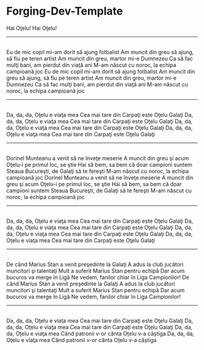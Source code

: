 # Forging-Dev-Template


Hai Oţelu!
Hai Oţelu!
<hr/>
<br/>
Eu de mic copil mi-am dorit să ajung fotbalist
Am muncit din greu să ajung, să fiu pe teren artist
Am muncit din greu, martor mi-e Dumnezeu
Ca să fac mulţi bani, am pierdut din viaţă ani
M-am născut cu noroc, la echipa campioană joc
Eu de mic copil mi-am dorit să ajung fotbalist
Am muncit din greu să ajung, să fiu pe teren artist
Am muncit din greu, martor mi-e Dumnezeu
Ca să fac mulţi bani, am pierdut din viaţă ani
M-am născut cu noroc, la echipa campioană joc
<hr/>
<br/>
Da, da, da, Oţelu e viaţa mea
Cea mai tare din Carpaţi este Oţelu Galaţi
Da, da, da, Oţelu e viaţa mea
Cea mai tare din Carpaţi este Oţelu Galaţi
Da, da, da, Oţelu e viaţa mеa
Cea mai tare din Carpaţi estе Oţelu Galaţi
Da, da, da, Oţelu e viaţa mea
Cea mai tare din Carpaţi este Oţelu Galaţi
<hr/>
<br/>
Dorinel Munteanu a venit să ne înveţe meserie
A muncit din greu şi acum Oţelu-i pe primul loc, se ştie
Hai să bem, sa bem că doar campioni suntem
Steaua Bucureşti, de Galaţi să te fereşti
M-am născut cu noroc, la echipa campioană joc
Dorinel Munteanu a venit să ne înveţe meserie
A muncit din greu şi acum Oţelu-i pe primul loc, se ştie
Hai să bem, sa bem că doar campioni suntem
Steaua Bucureşti, de Galaţi să te fereşti
M-am născut cu noroc, la echipa campioană joc
<hr/>
<br/>
Da, da, da, Oţelu e viaţa mea
Cea mai tare din Carpaţi este Oţelu Galaţi
Da, da, da, Oţelu e viaţa mea
Cea mai tare din Carpaţi este Oţelu Galaţi
Da, da, da, Oţelu e viaţa mea
Cea mai tare din Carpaţi este Oţelu Galaţi
Da, da, da, Oţelu e viaţa mea
Cea mai tare din Carpaţi este Oţelu Galaţi
<hr/>
<br/>
De când Marius Stan a venit preşedinte la Galaţi
A adus la club jucători muncitori şi talentaţi
Mult a suferit Marius Stan pentru echipă
Dar acum bucuros va merge în Ligă
Ne vedem, fanilor chiar în Liga Campionilor!
De când Marius Stan a venit preşedinte la Galaţi
A adus la club jucători muncitori şi talentaţi
Mult a suferit Marius Stan pentru echipă
Dar acum bucuros va merge în Ligă
Ne vedem, fanilor chiar în Liga Campionilor!
<hr/>
<br/>
Da, da, da, Oţelu e viaţa mea
Cea mai tare din Carpaţi este Oţelu Galaţi
Da, da, da, Oţelu e viaţa mea
Cea mai tare din Carpaţi este Oţelu Galaţi
Da, da, da, Oţelu e viaţa mea
Când patronii v-or cânta Oțelu v-a câștiga
Da, da, da, Oţelu e viaţa mea
Când patronii v-or cânta Oțelu v-a câștiga

